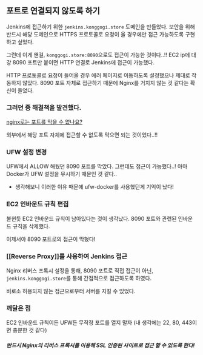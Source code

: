 
## 포트로 연결되지 않도록 하기

Jenkins에 접근하기 위한 `jenkins.konggogi.store` 도메인을 만들었다.
보안을 위해 반드시 해당 도메인으로 HTTPS 프로토콜로 요청이 올 경우에만 접근 가능하도록 구현하고 싶었다.

그런데 이게 왠걸, `konggogi.store:8090`으로도 접근이 가능한 것이다..!!
EC2 ip에 대강 8090 포트만 붙이면 HTTP 연결로 Jenkins에 접근이 가능했다.

HTTP 프로토콜로 요청이 들어올 경우 에러 페이지로 이동하도록 설정했으나 제대로 작동하지 않았다.
8090 포트 자체로 접근하기 때문에 Nginx를 거치지 않는 것 같다는 확신이 들었다.

### 그러던 중 해결책을 발견했다. 

[nginx로는 포트를 막을 수 없나요?](https://okky.kr/questions/788421)

외부에서 해당 포트 자체에 접근할 수 없도록 막으면 되는 것이었다..!!

### UFW 설정 변경

UFW에서 ALLOW 해뒀던 8090 포트를 막았다.
그런데도 접근이 가능했다..!
아마 Docker가 UFW 설정을 무시하기 때문인 것 같다..
- 생각해보니 이러한 이유 때문에 ufw-docker를 사용했던게 기억이 났다!

### EC2 인바운드 규칙 편집

불현듯 EC2 인바운드 규칙이 남아있다는 것이 생각났다.
8090 포트와 관련된 인바운드 규칙을 삭제했다.

이제서야 8090 포트로의 접근이 막혔다!

### [[Reverse Proxy]]를 사용하여 Jenkins 접근

Nginx 리버스 프록시 설정을 통해, 8090 포트로 직접 접근이 아닌, `jenkins.konggogi.store`를 통해 간접적으로 접근하도록 하였다.

비로소 허용되지 않는 접근으로부터 서버를 지킬 수 있었다.

### 깨달은 점

EC2 인바운드 규칙이든 UFW든 무작정 포트를 열지 말자 (내 생각에는 22, 80, 443이면 충분한 것 같다)
##### 반드시 Nginx의 리버스 프록시를 이용해 SSL 인증된 사이트로 접근 할 수 있도록 한다!